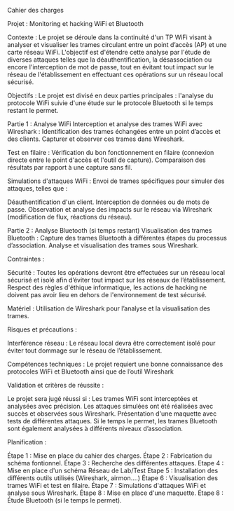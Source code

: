 Cahier des charges

Projet : Monitoring et hacking WiFi et Bluetooth

Contexte :
Le projet se déroule dans la continuité d'un TP WiFi visant à analyser et visualiser les trames circulant entre un point d’accès (AP) et une carte réseau WiFi. L'objectif est d'étendre cette analyse par l'étude de diverses attaques telles que la déauthentification, la désassociation ou encore l'interception de mot de passe, tout en évitant tout impact sur le réseau de l'établissement en effectuant ces opérations sur un réseau local sécurisé.

Objectifs :
Le projet est divisé en deux parties principales : l'analyse du protocole WiFi suivie d'une étude sur le protocole Bluetooth si le temps restant le permet.


Partie 1 : Analyse WiFi
Interception et analyse des trames WiFi avec Wireshark :
Identification des trames échangées entre un point d’accès et des clients.
Capturer et observer ces trames dans Wireshark.


Test en filaire :
Vérification du bon fonctionnement en filaire (connexion directe entre le point d'accès et l'outil de capture).
Comparaison des résultats par rapport à une capture sans fil.

Simulations d'attaques WiFi :
Envoi de trames spécifiques pour simuler des attaques, telles que :

Déauthentification d'un client.
Interception de données ou de mots de passe.
Observation et analyse des impacts sur le réseau via Wireshark (modification de flux, réactions du réseau).

Partie 2 : Analyse Bluetooth (si temps restant)
Visualisation des trames Bluetooth :
Capture des trames Bluetooth à différentes étapes du processus d’association.
Analyse et visualisation des trames sous Wireshark.

Contraintes :

Sécurité :
Toutes les opérations devront être effectuées sur un réseau local sécurisé et isolé afin d’éviter tout impact sur les réseaux de l’établissement.
Respect des règles d'éthique informatique, les actions de hacking ne doivent pas avoir lieu en dehors de l'environnement de test sécurisé.

Matériel :
Utilisation de Wireshark pour l’analyse et la visualisation des trames.

Risques et précautions :

Interférence réseau :
Le réseau local devra être correctement isolé pour éviter tout dommage sur le réseau de l’établissement.

Compétences techniques :
Le projet requiert une bonne connaissance des protocoles WiFi et Bluetooth ainsi que de l’outil Wireshark

Validation et critères de réussite :

Le projet sera jugé réussi si :
Les trames WiFi sont interceptées et analysées avec précision.
Les attaques simulées ont été réalisées avec succès et observées sous Wireshark.
Présentation d'une maquette avec tests de différentes attaques.
Si le temps le permet, les trames Bluetooth sont également analysées à différents niveaux d’association.

Planification :

Étape 1 : Mise en place du cahier des charges.
Étape 2 : Fabrication du schéma fontionnel. 
Étape 3 : Recherche des différentes attaques.
Etape 4 : Mise en place d'un schéma Réseau de Lab/Test
Etape 5 : Installation des différents outils utilisés (Wireshark, airmon....)
Étape 6 : Visualisation des trames WiFi et test en filaire.
Étape 7 : Simulations d'attaques WiFi et analyse sous Wireshark.
Étape 8 : Mise en place d'une maquette.
Étape 8 : Étude Bluetooth (si le temps le permet).


 
